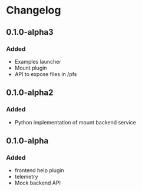 # Changelog

<!-- <START NEW CHANGELOG ENTRY> -->
## 0.1.0-alpha3

### Added
- Examples launcher
- Mount plugin
- API to expose files in /pfs
<!-- <END NEW CHANGELOG ENTRY> -->
## 0.1.0-alpha2

### Added
- Python implementation of mount backend service

## 0.1.0-alpha

### Added
- frontend help plugin
- telemetry
- Mock backend API
